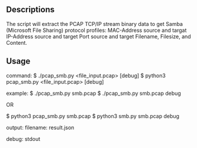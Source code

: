 ## Descriptions

The script will extract the PCAP TCP/IP stream binary data to get Samba (Microsoft File Sharing) protocol profiles:
MAC-Address source and targat
IP-Address source and target
Port source and target
Filename, Filesize, and Content.

## Usage

command:
$ ./pcap_smb.py <file_input.pcap> [debug]
$ python3 pcap_smb.py <file_input.pcap> [debug]

example:
$ ./pcap_smb.py smb.pcap
$ ./pcap_smb.py smb.pcap debug

OR

$ python3 pcap_smb.py smb.pcap
$ python3 smb.py smb.pcap debug

output:
filename: result.json

debug: stdout



